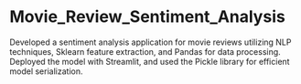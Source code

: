 # Movie_Review_Sentiment_Analysis

Developed a sentiment analysis application for movie reviews utilizing NLP techniques, Sklearn feature extraction, and Pandas for data processing. Deployed the model with Streamlit, and used the Pickle library for efficient model serialization.
